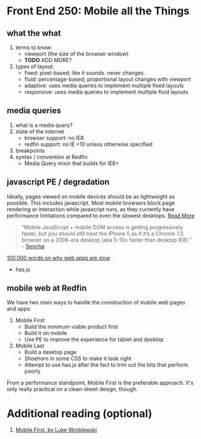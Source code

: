 # Front End 250: Mobile all the Things


## what the what

1. terms to know:
	* viewport (the size of the browser window)
	* **TODO** ADD MORE?
2. types of layout:
	* fixed: pixel-based; like it sounds. never changes.
	* fluid: percentage-based; proportional layout changes with viewport
	* adaptive: uses media queries to implement multiple fixed layouts
	* responsive: uses media queries to implement multiple fluid layouts


## media queries

1. what is a media query? 
2. state of the internet
	* browser support: no IE8
	* redfin support: no IE <10 unless otherwise specified
3. breakpoints
4. syntax / convention at Redfin
	* Media Query mixin that builds for IE8+


## javascript PE / degradation

Ideally, pages viewed on mobile devices should be as lightweight as possible. This includes javascript. Most mobile browsers block page rendering or interaction while javascript runs, as they currently have performance limitations compared to even the slowest desktops. [Read More][sencha-perf]

> "Mobile JavaScript + mobile DOM access is getting progressively faster, but you should still treat the iPhone 5 as if it’s a Chrome 1.0 browser on a 2008-era desktop (aka 5–10x faster than desktop IE8)." – [Sencha][sencha-perf]

[100,000 words on why web apps are slow][sealed]

* has.js


## mobile web at Redfin

We have two main ways to handle the construction of mobile web pages and apps:

1. Mobile First
	* Build the minimum viable product first
	* Build it on mobile
	* Use PE to improve the experience for tablet and desktop
2. Mobile Last
	* Build a desktop page
	* Shoehorn in some CSS to make it look right
	* Attempt to use has.js after the fact to trim out the bits that perform poorly

From a performance standpoint, Mobile First is the preferable approach. It's only really practical on a clean-sheet design, though.


# Additional reading (optional)

1. [Mobile First, by Luke Wroblewski][mflw]

 [sencha-perf]: http://www.sencha.com/blog/5-myths-about-mobile-web-performance/
 [sealed]: http://sealedabstract.com/rants/why-mobile-web-apps-are-slow/
 [mflw]: http://www.abookapart.com/products/mobile-first